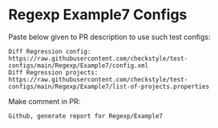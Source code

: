 # Regexp Example7 Configs
Paste below given to PR description to use such test configs:
```
Diff Regression config: https://raw.githubusercontent.com/checkstyle/test-configs/main/Regexp/Example7/config.xml
Diff Regression projects: https://raw.githubusercontent.com/checkstyle/test-configs/main/Regexp/Example7/list-of-projects.properties
```
Make comment in PR:
```
Github, generate report for Regexp/Example7
```

